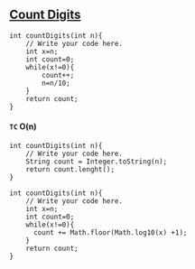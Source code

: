 ## [Count Digits](https://www.codingninjas.com/studio/problems/count-digits_8416387)

```
int countDigits(int n){
	// Write your code here.	
	int x=n;
	int count=0;
	while(x!=0){
		count++;
		n=n/10;
	}
	return count;
}
```
#### `TC` O(n)

```
int countDigits(int n){
	// Write your code here.	
	String count = Integer.toString(n);
	return count.lenght();
}
```

```
int countDigits(int n){
	// Write your code here.	
	int x=n;
	int count=0;
	while(x!=0){
	  count += Math.floor(Math.log10(x) +1);
	}
	return count;
}
```

